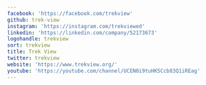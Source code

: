 ```yaml
---
facebook: 'https://facebook.com/trekview'
github: trek-view
instagram: 'https://instagram.com/trekviewed'
linkedin: 'https://linkedin.com/company/52173673'
logohandle: trekview
sort: trekview
title: Trek View
twitter: trekview
website: 'https://www.trekview.org/'
youtube: 'https://youtube.com/channel/UCEN0i9tuHK5Ccb83Q1iREag'
---
```

